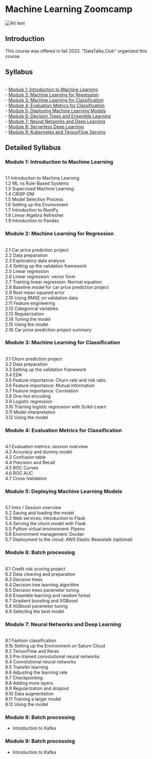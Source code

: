 
# Machine Learning Zoomcamp


![Alt text](https://secure.meetupstatic.com/photos/event/c/0/e/f/600_501229391.jpeg)


## Introduction

This course was offered in fall 2023. "DataTalks.Club" organized this course.

## Syllabus
<br> - [Module 1: Introduction to Machine Learning](#module1)
<br> - [Module 2: Machine Learning for Regression](#module2)
<br> - [Module 3: Machine Learning for Classification](#module3)
<br> - [Module 4: Evaluation Metrics for Classification](#module4)
<br> - [Module 5: Deploying Machine Learning Models](#module5)
<br> - [Module 6: Decision Trees and Ensemble Learning](#module6)
<br> - [Module 7: Neural Networks and Deep Learning](#module7)
<br> - [Module 8: Serverless Deep Learning](#module8)
<br> - [Module 9: Kubernetes and TensorFlow Serving](#module9)

## Detailed Syllabus

### Module 1: Introduction to Machine Learning <a name="module1"></a>
<br> 1.1 Introduction to Machine Learning
<br> 1.2 ML vs Rule-Based Systems
<br> 1.3 Supervised Machine Learning
<br> 1.4 CRISP-DM
<br> 1.5 Model Selection Process
<br> 1.6 Setting up the Environment
<br> 1.7 Introduction to NumPy
<br> 1.8 Linear Algebra Refresher
<br> 1.9 Introduction to Pandas

### Module 2: Machine Learning for Regression <a name="module2"></a>
<br> 2.1 Car price prediction project
<br> 2.2 Data preparation
<br> 2.3 Exploratory data analysis
<br> 2.4 Setting up the validation framework
<br> 2.5 Linear regression
<br> 2.6 Linear regression: vector form
<br> 2.7 Training linear regression: Normal equation
<br> 2.8 Baseline model for car price prediction project
<br> 2.9 Root mean squared error
<br> 2.10 Using RMSE on validation data
<br> 2.11 Feature engineering
<br> 2.12 Categorical variables
<br> 2.13 Regularization
<br> 2.14 Tuning the model
<br> 2.15 Using the model
<br> 2.16 Car price prediction project summary

### Module 3: Machine Learning for Classification <a name="module3"></a>
<br> 3.1 Churn prediction project
<br> 3.2 Data preparation
<br> 3.3 Setting up the validation framework
<br> 3.4 EDA
<br> 3.5 Feature importance: Churn rate and risk ratio
<br> 3.6 Feature importance: Mutual information
<br> 3.7 Feature importance: Correlation
<br> 3.8 One-hot encoding
<br> 3.9 Logistic regression
<br> 3.10 Training logistic regression with Scikit-Learn
<br> 3.11 Model interpretation
<br> 3.12 Using the model

### Module 4: Evaluation Metrics for Classification <a name="module4"></a>
<br> 4.1 Evaluation metrics: session overview
<br> 4.2 Accuracy and dummy model
<br> 4.3 Confusion table
<br> 4.4 Precision and Recall
<br> 4.5 ROC Curves
<br> 4.6 ROC AUC
<br> 4.7 Cross-Validation

### Module 5: Deploying Machine Learning Models <a name="module5"></a>
<br> 5.1 Intro / Session overview
<br> 5.2 Saving and loading the model
<br> 5.3 Web services: introduction to Flask
<br> 5.4 Serving the churn model with Flask
<br> 5.5 Python virtual environment: Pipenv
<br> 5.6 Environment management: Docker
<br> 5.7 Deployment to the cloud: AWS Elastic Beanstalk (optional)

### Module 6: Batch processing <a name="module6"></a>
<br> 6.1 Credit risk scoring project
<br> 6.2 Data cleaning and preparation
<br> 6.3 Decision trees
<br> 6.4 Decision tree learning algorithm
<br> 6.5 Decision trees parameter tuning
<br> 6.6 Ensemble learning and random forest
<br> 6.7 Gradient boosting and XGBoost
<br> 6.8 XGBoost parameter tuning
<br> 6.9 Selecting the best model

### Module 7: Neural Networks and Deep Learning <a name="module7"></a>
<br> 8.1 Fashion classification
<br> 8.1b Setting up the Environment on Saturn Cloud
<br> 8.2 TensorFlow and Keras
<br> 8.3 Pre-trained convolutional neural networks
<br> 8.4 Convolutional neural networks
<br> 8.5 Transfer learning
<br> 8.6 Adjusting the learning rate
<br> 8.7 Checkpointing
<br> 8.8 Adding more layers
<br> 8.9 Regularization and dropout
<br> 8.10 Data augmentation
<br> 8.11 Training a larger model
<br> 8.12 Using the model

### Module 8: Batch processing <a name="module8"></a>
* Introduction to Kafka

### Module 9: Batch processing <a name="module9"></a>
* Introduction to Kafka
